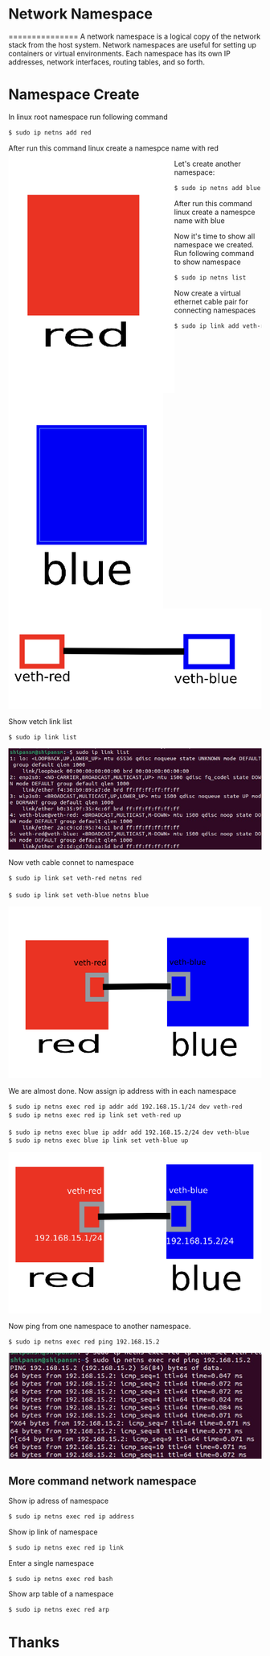 # Network Namespace
===============
A network namespace is a logical copy of the network stack from the host system. Network namespaces are useful for setting up containers or virtual environments. Each namespace has its own IP addresses, network interfaces, routing tables, and so forth.

# Namespace Create
In linux root namespace run following command
```bash
$ sudo ip netns add red
```
After run this command linux create a namespce name with red
<img align="left" src="rednamespace.png">
<!-- ![image info](./rednamespace.png) -->

Let's create another namespace:
```bash
$ sudo ip netns add blue
```

After run this command linux create a namespce name with blue
<img align="left" src="bluenamespace.png">

Now it's time to show all namespace we created. Run following command to show namespace

```bash
$ sudo ip netns list
```
Now create a virtual ethernet cable pair for connecting namespaces

```bash
$ sudo ip link add veth-red type veth peer veth-blue
```
![image info](./vetch-cable.png)

Show vetch link list
```bash
$ sudo ip link list
```
![image info](./linkshow.jpeg)

Now veth cable connet to namespace

```bash
$ sudo ip link set veth-red netns red

$ sudo ip link set veth-blue netns blue
```

![image info](./rbconnect.png)

We are almost done. Now assign ip address with in each namespace

```bash
$ sudo ip netns exec red ip addr add 192.168.15.1/24 dev veth-red
$ sudo ip netns exec red ip link set veth-red up

$ sudo ip netns exec blue ip addr add 192.168.15.2/24 dev veth-blue
$ sudo ip netns exec blue ip link set veth-blue up
```
![image info](./rbip24.png)

Now ping from one namespace to another namespace.

```bash
$ sudo ip netns exec red ping 192.168.15.2
```
![image info](./ping.jpeg)

## More command network namespace

Show ip adress of namespace

```bash
$ sudo ip netns exec red ip address
```

Show ip link of namespace

```bash
$ sudo ip netns exec red ip link
```
Enter a single namespace

```bash
$ sudo ip netns exec red bash
```

Show arp table of a namespace

```bash
$ sudo ip netns exec red arp
```

# Thanks